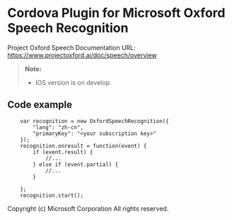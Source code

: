 Cordova Plugin for Microsoft Oxford Speech Recognition
==============
Project Oxford Speech Documentation URL: https://www.projectoxford.ai/doc/speech/overview

> **Note:**
> - IOS version is on develop.

Code example
------------
```
    var recognition = new OxfordSpeechRecognition({
        "lang": "zh-cn",
        "primaryKey": "<your subscription key>"
    });
    recognition.onresult = function(event) {
        if (event.result) {
            //...
        } else if (event.partial) {
            //...
        }
        
    };
    recognition.start();
```

Copyright (c) Microsoft Corporation
All rights reserved. 
